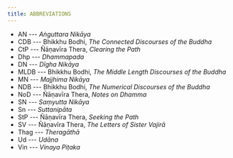 ```yaml
---
title: ABBREVIATIONS
---
```


-   AN --- *Aṅguttara Nikāya*
-   CDB --- Bhikkhu Bodhi, *The Connected Discourses of the Buddha*
-   CtP --- Ñāṇavīra Thera, *Clearing the Path*
-   Dhp --- *Dhammapada*
-   DN --- *Dīgha Nikāya*
-   MLDB --- Bhikkhu Bodhi, *The Middle Length Discourses of the Buddha*
-   MN --- *Majjhima Nikāya*
-   NDB --- Bhikkhu Bodhi, *The Numerical Discourses of the Buddha*
-   NoD --- Ñāṇavīra Thera, *Notes on Dhamma*
-   SN --- *Saṃyutta Nikāya*
-   Sn --- *Suttanipāta*
-   StP --- Ñāṇavīra Thera, *Seeking the Path*
-   SV --- Ñāṇavīra Thera, *The Letters of Sister Vajirā*
-   Thag --- *Theragāthā*
-   Ud --- *Udāna*
-   Vin --- *Vinaya Piṭaka*
